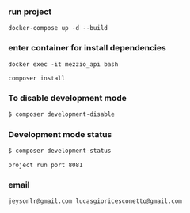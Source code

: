 ### run project
```
docker-compose up -d --build
```

### enter container for install dependencies
```
docker exec -it mezzio_api bash

composer install
```

### To disable development mode

```bash
$ composer development-disable
```

### Development mode status

```bash
$ composer development-status
```

```
project run port 8081
```

### email
``
jeysonlr@gmail.com
lucasgioricesconetto@gmail.com
``
